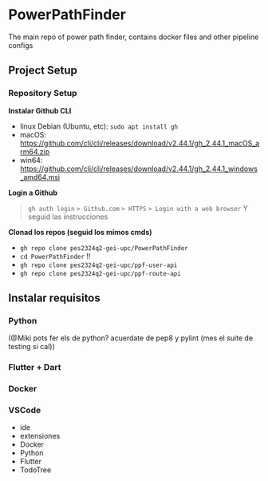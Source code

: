 # PowerPathFinder
The main repo of power path finder, contains docker files and other pipeline configs

## Project Setup
### Repository Setup

**Instalar Github CLI**
- linux Debian (Ubuntu, etc): `sudo apt install gh`
- macOS: https://github.com/cli/cli/releases/download/v2.44.1/gh_2.44.1_macOS_arm64.zip
- win64: https://github.com/cli/cli/releases/download/v2.44.1/gh_2.44.1_windows_amd64.msi

**Login a Github**
> `gh auth login`
> `> Github.com`
> `> HTTPS`
> `> Login with a web browser`
>  Y seguid las instrucciones

**Clonad los repos (seguid los mimos cmds)**
- `gh repo clone pes2324q2-gei-upc/PowerPathFinder`
- `cd PowerPathFinder` !!
- `gh repo clone pes2324q2-gei-upc/ppf-user-api`
- `gh repo clone pes2324q2-gei-upc/ppf-route-api`

## Instalar requisitos
### Python
(@Miki pots fer els de python? acuerdate de pep8 y pylint (mes el suite de testing si cal))

### Flutter + Dart

### Docker

### VSCode
- ide
- extensiones
 - Docker
 - Python
 - Flutter
 - TodoTree
